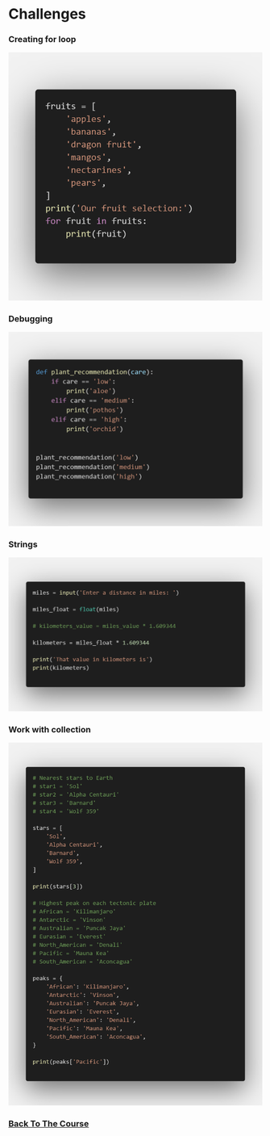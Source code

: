 # Challenges  

### Creating for loop
![Creating for loop](./screenshots/code.png)

### Debugging
![Debugging](./screenshots/code-2.png)



### Strings
![Strings](./screenshots/code-3.png)


### Work with collection
![Work with collection](./screenshots/code-4.png)

### [Back To The Course](../)
